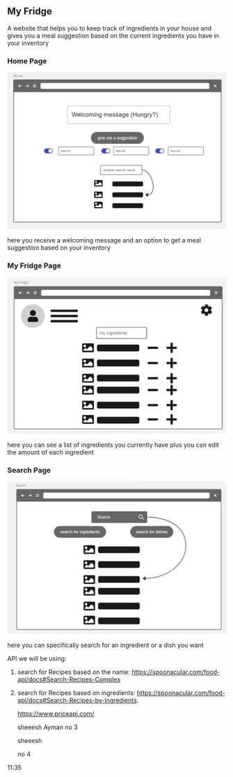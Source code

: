 

## My Fridge

A website that helps you to keep track of ingredients in your house and gives you a meal suggestion based on the current ingredients you have in your inventory

### Home Page
![Alt text](assets/Home.png)

here you receive a welcoming message and an option to get a meal suggestion based on your inventory
### My Fridge Page
![Alt text](assets/inventory.png)

here you can see a list of ingredients you currently have plus you can edit the amount of each ingredient 
### Search Page
![Alt text](assets/search.png)

here you can specifically search for an ingredient or a dish you want

API we will be using:

1. search for Recipes based on the name: https://spoonacular.com/food-api/docs#Search-Recipes-Complex
2. search for Recipes based on ingredients: https://spoonacular.com/food-api/docs#Search-Recipes-by-Ingredients.


   https://www.priceapi.com/
   

   
   sheeesh
   Ayman
 no 3

   sheeesh
   
   no 4
   

11:35

